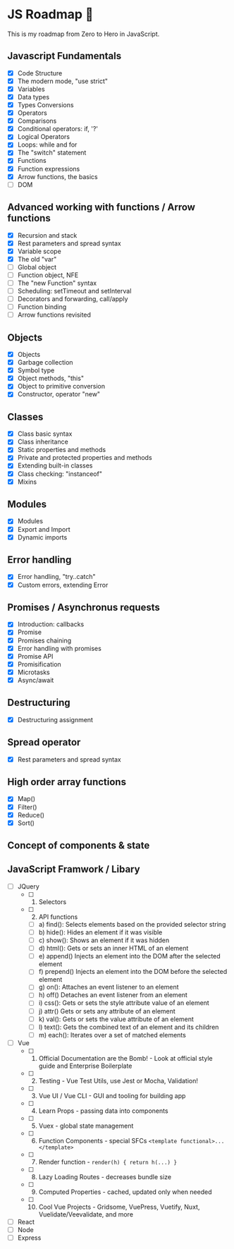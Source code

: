 # **JS Roadmap** :rocket:
This is my roadmap from Zero to Hero in JavaScript.  

## Javascript Fundamentals

- [x] Code Structure
- [x] The modern mode, "use strict"
- [x] Variables
- [x] Data types
- [x] Types Conversions
- [x] Operators
- [x] Comparisons
- [x] Conditional operators: if, '?'
- [x] Logical Operators
- [x] Loops: while and for
- [x] The "switch" statement
- [x] Functions
- [x] Function expressions
- [x] Arrow functions, the basics
- [ ] DOM  

## Advanced working with functions / Arrow functions

- [x] Recursion and stack
- [x] Rest parameters and spread syntax
- [x] Variable scope
- [x] The old "var"
- [ ] Global object
- [ ] Function object, NFE
- [ ] The "new Function" syntax
- [ ] Scheduling: setTimeout and setInterval
- [ ] Decorators and forwarding, call/apply
- [ ] Function binding
- [ ] Arrow functions revisited

## Objects

- [x] Objects
- [x] Garbage collection
- [x] Symbol type
- [x] Object methods, "this"
- [x] Object to primitive conversion
- [x] Constructor, operator "new"

## Classes

- [x] Class basic syntax
- [x] Class inheritance
- [x] Static properties and methods
- [x] Private and protected properties and methods
- [x] Extending built-in classes
- [x] Class checking: "instanceof"
- [x] Mixins

## Modules

- [x] Modules
- [x] Export and Import
- [x] Dynamic imports

## Error handling

- [x] Error handling, "try..catch"
- [x] Custom errors, extending Error

## Promises /  Asynchronus requests

- [x] Introduction: callbacks
- [x] Promise
- [x] Promises chaining
- [x] Error handling with promises
- [x] Promise API
- [x] Promisification
- [x] Microtasks
- [x] Async/await

## Destructuring 

- [x] Destructuring assignment

## Spread operator

- [x] Rest parameters and spread syntax
  
## High order array functions

- [x] Map()
- [x] Filter()
- [x] Reduce()
- [x] Sort()

## Concept of components & state

## JavaScript Framwork / Libary
- [ ] JQuery
  - [ ] 1. Selectors
  - [ ] 2. API functions
    - [ ] a) find(): Selects elements based on the provided selector string
    - [ ] b) hide(): Hides an element if it was visible
    - [ ] c) show(): Shows an element if it was hidden
    - [ ] d) html(): Gets or sets an inner HTML of an element
    - [ ] e) append() Injects an element into the DOM after the selected element
    - [ ] f) prepend() Injects an element into the DOM before the selected element
    - [ ] g) on(): Attaches an event listener to an element
    - [ ] h) off() Detaches an event listener from an element
    - [ ] i) css(): Gets or sets the style attribute value of an element
    - [ ] j) attr() Gets or sets any attribute of an element
    - [ ] k) val(): Gets or sets the value attribute of an element
    - [ ] l) text(): Gets the combined text of an element and its children
    - [ ] m) each(): Iterates over a set of matched elements
- [ ] Vue
  - [ ] 1. Official Documentation are the Bomb! - Look at official style guide and Enterprise Boilerplate
  - [ ] 2. Testing - Vue Test Utils, use Jest or Mocha, Validation!
  - [ ] 3. Vue UI / Vue CLI - GUI and tooling for building app
  - [ ] 4. Learn Props - passing data into components
  - [ ] 5. Vuex - global state management
  - [ ] 6. Function Components - special SFCs `<template functional>...</template>`
  - [ ] 7. Render function - `render(h) { return h(...) }`
  - [ ] 8. Lazy Loading Routes - decreases bundle size
  - [ ] 9. Computed Properties - cached, updated only when needed
  - [ ] 10. Cool Vue Projects - Gridsome, VuePress, Vuetify, Nuxt, Vuelidate/Veevalidate, and more
- [ ] React
- [ ] Node
- [ ] Express   
